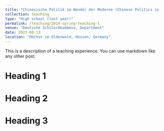 ```yaml
---
title: "Chinesische Politik im Wandel der Moderne (Chinese Politics in the Course of Modernity) "
collection: teaching
type: "High school (last year)"
permalink: /teaching/2014-spring-teaching-1
venue: "Deutsche SchülerAkademie, Department"
date: 2023-08-13
location: "Höchst im Oldenwald, Hessen, Germany"
---
```


This is a description of a teaching experience. You can use markdown like any other post.

Heading 1
======

Heading 2
======

Heading 3
======
